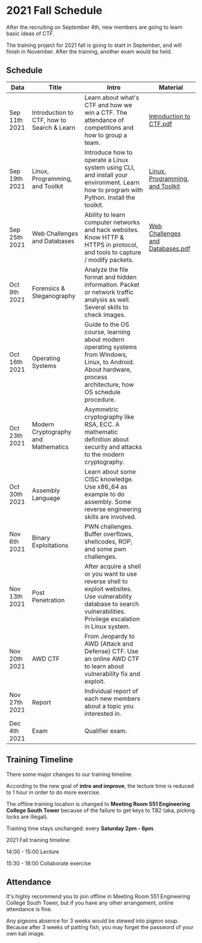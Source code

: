 # 2021 Fall Schedule

After the recruiting on September 4th, new members are going to learn basic ideas of CTF.

The training project for 2021 fall is going to start in September, and will finish in November. After the training, another exam would be held.

## Schedule

| Data          | Title                                      | Intro                                                        | Material                                                     |
| ------------- | ------------------------------------------ | ------------------------------------------------------------ | ------------------------------------------------------------ |
| Sep 11th 2021 | Introduction to CTF, how to Search & Learn | Learn about what's CTF and how we win a CTF. The attendance of competitions and how to group a team. | [Introduction to CTF.pdf](../../assets/Introduction_to_CTF.pdf) |
| Sep 19th 2021 | Linux, Programming, and Toolkit            | Introduce how to operate a Linux system using CLI, and install your environment. Learn how to program with Python. Install the toolkit. | [Linux, Programming, and Toolkit](../../assets/Linux__Programming__CLI.pdf) |
| Sep 25th 2021 | Web Challenges and Databases               | Ability to learn computer networks and hack websites. Know HTTP & HTTPS in protocol, and tools to capture / modify packets. | [Web Challenges and Databases.pdf](../../assets/Web_Challenges_and_Databases.pdf) |
| Oct 9th 2021  | Forensics & Steganography                  | Analyze the file format and hidden information. Packet or network traffic analysis as well. Several skills to check images. |                                                              |
| Oct 16th 2021 | Operating Systems                          | Guide to the OS course, learning about modern operating systems from Windows, Linux, to Android. About hardware, process architecture, how OS schedule procedure. |                                                              |
| Oct 23th 2021 | Modern Cryptography and Mathematics        | Asymmetric cryptography like RSA, ECC. A mathematic definition about security and attacks to the modern cryptography. |                                                              |
| Oct 30th 2021 | Assembly Language                          | Learn about some CISC knowledge. Use x86_64 as example to do assembly. Some reverse engineering skills are involved. |                                                              |
| Nov 6th 2021  | Binary Exploitations                       | PWN challenges. Buffer overflows, shellcodes, ROP, and some pwn challenges. |                                                              |
| Nov 13th 2021 | Post Penetration                           | After acquire a shell or you want to use reverse shell to exploit websites. Use vulnerability database to search vulnerabilities. Privilege escalation in Linux system. |                                                              |
| Nov 20th 2021 | AWD CTF                                    | From Jeopardy to AWD (Attack and Defense) CTF. Use an online AWD CTF to learn about vulnerability fix and exploit. |                                                              |
| Nov 27th 2021 | Report                                     | Individual report of each new members about a topic you interested in. |                                                              |
| Dec 4th 2021  | Exam                                       | Qualifier exam.                                              |                                                              |

## Training Timeline

There some major changes to our training timeline.

According to the new goal of **intro and improve**, the lecture time is reduced to 1 hour in order to do more exercise.

The offline training location is changed to **Meeting Room 551 Engineering College South Tower** because of the failure to get keys to TB2 (aka, picking locks are illegal).

Training time stays unchanged: every **Saturday 2pm - 6pm**.

2021 Fall training timeline:

14:00 - 15:00 Lecture

15:30 - 18:00 Collaborate exercise

## Attendance

It's highly recommend you to join offline in Meeting Room 551 Engineering College South Tower, but if you have any other arrangement, online attendance is fine.

Any pigeons absence for 3 weeks would be stewed into pigeon soup. Because after 3 weeks of patting fish, you may forget the password of your own kali image.

